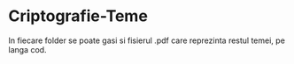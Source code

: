 # Criptografie-Teme

In fiecare folder se poate gasi si fisierul .pdf care reprezinta restul temei, pe langa cod.
